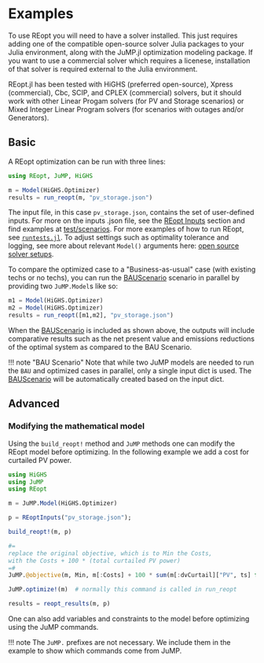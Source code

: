 # Examples
To use REopt you will need to have a solver installed. This just requires adding one of the compatible open-source solver Julia packages to your Julia environment, along with the JuMP.jl optimization modeling package. If you want to use a commercial solver which requires a licenese, installation of that solver is required external to the Julia environment.

REopt.jl has been tested with HiGHS (preferred open-source), Xpress (commercial), Cbc, SCIP, and CPLEX (commercial) solvers, but it should work with other Linear Progam solvers (for PV and Storage scenarios) or Mixed Integer Linear Program solvers (for scenarios with outages and/or Generators).

## Basic
A REopt optimization can be run with three lines: 
```julia
using REopt, JuMP, HiGHS

m = Model(HiGHS.Optimizer)
results = run_reopt(m, "pv_storage.json")
```

The input file, in this case `pv_storage.json`, contains the set of user-defined inputs. For more on the inputs .json file, see the [REopt Inputs](@ref) section and find examples at [test/scenarios](https://github.com/NREL/REopt/blob/master/test/scenarios). For more examples of how to run REopt, see [`runtests.jl`](https://github.com/NREL/REopt.jl/blob/master/test/runtests.jl). To adjust settings such as optimality tolerance and logging, see more about relevant `Model()` arguments here: [open source solver setups](https://github.com/NREL/REopt_API/blob/master/julia_src/os_solvers.jl).

To compare the optimized case to a "Business-as-usual" case (with existing techs or no techs), you can run the [BAUScenario](@ref) scenario in parallel by providing two `JuMP.Model`s like so:
```julia
m1 = Model(HiGHS.Optimizer)
m2 = Model(HiGHS.Optimizer)
results = run_reopt([m1,m2], "pv_storage.json")
```
When the [BAUScenario](@ref) is included as shown above, the outputs will include comparative results such as the net present value and emissions reductions of the optimal system as compared to the BAU Scenario.

!!! note "BAU Scenario" 
    Note that while two JuMP models are needed to run the `BAU` and optimized cases in parallel, only a single input dict is used. The [BAUScenario](@ref) will be automatically created based on the input dict. 


## Advanced

### Modifying the mathematical model
Using the `build_reopt!` method and `JuMP` methods one can modify the REopt model before optimizing.
In the following example we add a cost for curtailed PV power.
```julia
using HiGHS
using JuMP
using REopt

m = JuMP.Model(HiGHS.Optimizer)

p = REoptInputs("pv_storage.json");

build_reopt!(m, p)

#= 
replace the original objective, which is to Min the Costs,
with the Costs + 100 * (total curtailed PV power)
=#  
JuMP.@objective(m, Min, m[:Costs] + 100 * sum(m[:dvCurtail]["PV", ts] for ts in p.time_steps));

JuMP.optimize!(m)  # normally this command is called in run_reopt

results = reopt_results(m, p)
```
One can also add variables and constraints to the model before optimizing using the JuMP commands.

!!! note
    The `JuMP.` prefixes are not necessary. We include them in the example to show which commands come from JuMP.
